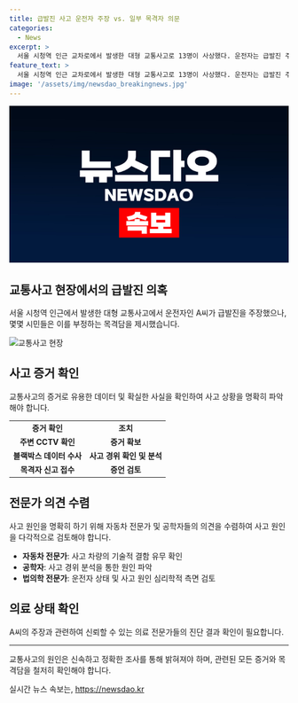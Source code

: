 ```yaml
---
title: 급발진 사고 운전자 주장 vs. 일부 목격자 의문
categories:
  - News
excerpt: >
  서울 시청역 인근 교차로에서 발생한 대형 교통사고로 13명이 사상했다. 운전자는 급발진 주장하며 평소와는 다른 차량 상태에 대한 불만을 토로했으나, 몇몇 시민들은 차량이 멈춰섰다고 주장하며 의견을 제시했다. 사건은 계속 수사 중이며, 운전자는 통증을 호소해 병원으로 이송되었다. (단어 수: 50)
feature_text: >
  서울 시청역 인근 교차로에서 발생한 대형 교통사고로 13명이 사상했다. 운전자는 급발진 주장하며 평소와는 다른 차량 상태에 대한 불만을 토로했으나, 몇몇 시민들은 차량이 멈춰섰다고 주장하며 의견을 제시했다. 사건은 계속 수사 중이며, 운전자는 통증을 호소해 병원으로 이송되었다. (단어 수: 50)
image: '/assets/img/newsdao_breakingnews.jpg'
---
```


<p><img src="/assets/img/newsdao_breakingnews.jpg" alt="pcversion 속보" /></p>

<h2 data-ke-size="size26">교통사고 현장에서의 급발진 의혹</h2>

<p data-ke-size="size16">서울 시청역 인근에서 발생한 대형 교통사고에서 운전자인 A씨가 급발진을 주장했으나, 몇몇 시민들은 이를 부정하는 목격담을 제시했습니다.</p>

<p><img src="https://image.url" alt="교통사고 현장" /></p>

<h2 data-ke-size="size26">사고 증거 확인</h2>

<p data-ke-size="size16">교통사고의 증거로 유용한 데이터 및 확실한 사실을 확인하여 사고 상황을 명확히 파악해야 합니다.</p>

<table>
  <tr>
    <td style="text-align: center; height: 17px;"><b>증거 확인</b></td>
    <td style="text-align: center; height: 17px;"><b>조치</b></td>
  </tr>
  <tr>
    <td style="text-align: center; height: 17px;"><b>주변 CCTV 확인</b></td>
    <td style="text-align: center; height: 17px;"><b>증거 확보</b></td>
  </tr>
  <tr>
    <td style="text-align: center; height: 17px;"><b>블랙박스 데이터 수사</b></td>
    <td style="text-align: center; height: 17px;"><b>사고 경위 확인 및 분석</b></td>
  </tr>
  <tr>
    <td style="text-align: center; height: 17px;"><b>목격자 신고 접수</b></td>
    <td style="text-align: center; height: 17px;"><b>증언 검토</b></td>
  </tr>
</table>

<h2 data-ke-size="size26">전문가 의견 수렴</h2>

<p data-ke-size="size16">사고 원인을 명확히 하기 위해 자동차 전문가 및 공학자들의 의견을 수렴하여 사고 원인을 다각적으로 검토해야 합니다.</p>

<ul>
  <li><b>자동차 전문가</b>: 사고 차량의 기술적 결함 유무 확인</li>
  <li><b>공학자</b>: 사고 경위 분석을 통한 원인 파악</li>
  <li><b>법의학 전문가</b>: 운전자 상태 및 사고 원인 심리학적 측면 검토</li>
</ul>

<h2 data-ke-size="size26">의료 상태 확인</h2>

<p data-ke-size="size16">A씨의 주장과 관련하여 신뢰할 수 있는 의료 전문가들의 진단 결과 확인이 필요합니다.<p>

<hr>

<p data-ke-size="size16">교통사고의 원인은 신속하고 정확한 조사를 통해 밝혀져야 하며, 관련된 모든 증거와 목격담을 철저히 확인해야 합니다.</p>
실시간 뉴스 속보는, <a href="https://newsdao.kr" rel="dofollow">https://newsdao.kr</a>


